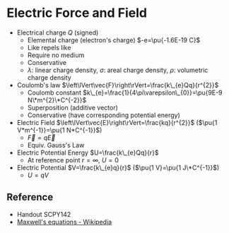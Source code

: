 # Electric Force and Field

* Electrical charge $Q$ (signed)
  * Elemental charge (electron's charge) $-e=\pu{-1.6E-19 C}$
  * Like repels like
  * Require no medium
  * Conservative
  * $\lambda$: linear charge density, $\sigma$: areal charge density, $\rho$: volumetric charge density
* Coulomb's law $\left\lVert\vec{F}\right\rVert=\frac{k\_{e}Qq}{r^{2}}$
  * Coulomb constant $k\_{e}=\frac{1}{4\pi\varepsilon\_{0}}=\pu{9E-9 N\*m^{2}\*C^{-2}}$
  * Superposition (additive vector)
  * Conservative (have corresponding potential energy)
* Electric Field $\left\lVert\vec{E}\right\rVert=\frac{kq}{r^{2}}$ ($\pu{1 V*m^{-1}}=\pu{1 N*C^{-1}}$)
  * $\vec{F}=q\vec{E}$
  * Equiv. Gauss's Law
* Electric Potential Energy $U=\frac{k\_{e}Qq}{r}$
  * At reference point $r=\infty$, $U=0$
* Electric Potential $V=\frac{k\_{e}q}{r}$ ($\pu{1 V}=\pu{1 J\*C^{-1}}$)
  * $U=qV$

## Reference

* Handout SCPY142
* [Maxwell's equations - Wikipedia](https://en.wikipedia.org/wiki/Maxwell%27s_equations)
